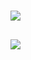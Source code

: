 # [](ContributionTable?__template__=property.md#cldf:NumeralClassifiers)

[](ContributionTable?__template__=property.md&property=Description#cldf:NumeralClassifiers)

## [](ParameterTable#cldf:73)

![](HasNumeralClassifiers.jpg?parameters=73&pacific-centered&padding-left=10&padding-right=10&padding-top=20&padding-bottom=20&width=12&height=8&markersize=15#cldfviz.map)

## [](ParameterTable#cldf:74)

![](NumeralClassifiersCount.jpg?parameters=74&pacific-centered&padding-left=10&padding-right=10&padding-top=20&padding-bottom=20&width=12&height=8&markersize=15#cldfviz.map)
